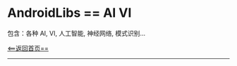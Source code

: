 # AndroidLibs == AI VI

包含：各种 AI, VI, 人工智能, 神经网络, 模式识别...

[<==返回首页==](https://github.com/youlongxifeng/MyAndroidLibs)

---